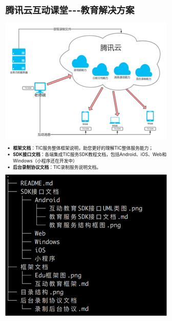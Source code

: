 # 腾讯云互动课堂---教育解决方案


![项目目录结构](./腾讯云框架示意图.png)






* **框架文档**：TIC服务整体框架说明，助您更好的理解TIC整体服务能力；
* **SDK接口文档**：各端集成TIC服务SDK教程文档，包括Android、iOS、Web和Windows（小程序还在开发中）
* **后台录制协议文档**：TIC录制服务说明文档。


![项目目录结构](./目录结构.png)
